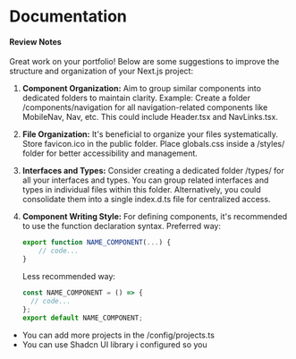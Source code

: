 # Documentation

#### Review Notes

Great work on your portfolio! Below are some suggestions to improve the structure and organization of your Next.js project:

1. **Component Organization:** Aim to group similar components into dedicated folders to maintain clarity.
   Example: Create a folder /components/navigation for all navigation-related components like MobileNav, Nav, etc. This could include Header.tsx and NavLinks.tsx.
2. **File Organization:** It's beneficial to organize your files systematically.
   Store favicon.ico in the public folder.
   Place globals.css inside a /styles/ folder for better accessibility and management.
3. **Interfaces and Types:** Consider creating a dedicated folder /types/ for all your interfaces and types.
   You can group related interfaces and types in individual files within this folder. Alternatively, you could consolidate them into a single index.d.ts file for centralized access.
4. **Component Writing Style:** For defining components, it's recommended to use the function declaration syntax.
   Preferred way:

   ```javascript
   export function NAME_COMPONENT(...) {
       // code...
   }

   ```

   Less recommended way:

   ```javascript
   const NAME_COMPONENT = () => {
     // code...
   };
   export default NAME_COMPONENT;
   ```

* You can add more projects in the /config/projects.ts
* You can use Shadcn UI library i configured so you 